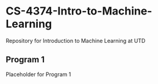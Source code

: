 # CS-4374-Intro-to-Machine-Learning
Repository for Introduction to Machine Learning at UTD

## Program 1
Placeholder for Program 1